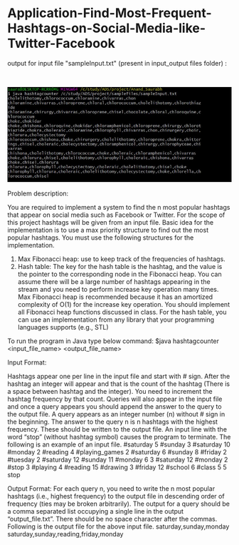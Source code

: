 # Application-Find-Most-Frequent-Hashtags-on-Social-Media-like-Twitter-Facebook


output for input file "sampleInput.txt" (present in  input_output files folder) :

&nbsp;

![](output/fibo_output.JPG)

Problem description:

You are required to implement a system to find the n most popular hashtags that appear on social media such as Facebook or Twitter. For the scope of this project hashtags will be given from an input file.
Basic idea for the implementation is to use a max priority structure to find out the most popular hashtags.
You must use the following structures for the implementation.
1. Max Fibonacci heap: use to keep track of the frequencies of hashtags.
2. Hash table: The key for the hash table is the hashtag, and the value is the pointer to the corresponding node in the Fibonacci heap.
You can assume there will be a large number of hashtags appearing in the stream and you need to perform increase key operation many times. Max Fibonacci heap is recommended because it has an amortized complexity of O(1) for the increase key operation. You should implement all Fibonacci heap functions discussed in class. For the hash table, you can use an implementation from any library that your programming languages supports (e.g., STL)

To run the program in Java type below command:
$java hashtagcounter <input_file_name> <output_file_name>

Input Format:

Hashtags appear one per line in the input file and start with # sign. After the hashtag an integer will appear and that is the count of the hashtag (There is a space between hashtag and the integer). You need to increment the hashtag frequency by that count. Queries will also appear in the input file and once a query appears you should append the answer to the query to the output file. A query appears as an integer number (n) without # sign in the beginning. The answer to the query n is n hashtags with the highest frequency. These should be written to the output file. An input line with the word “stop” (without hashtag symbol) causes the program to terminate. The following is an example of an input file.
#saturday 5
#sunday 3
#saturday 10
#monday 2
#reading 4
#playing_games 2
#saturday 6
#sunday 8
#friday 2
#tuesday 2
#saturday 12
#sunday 11
#monday 6
3
#saturday 12
#monday 2
#stop 3
#playing 4
#reading 15
#drawing 3
#friday 12
#school 6
#class 5
5
stop

Output Format:
For each query n, you need to write the n most popular hashtags (i.e., highest frequency) to the output file in descending order of frequency (ties may be broken arbitrarily). The output for a query should be a comma separated list occupying a single line in the output “output_file.txt”. There should be no space character after the commas.
Following is the output file for the above input file.
saturday,sunday,monday
saturday,sunday,reading,friday,monday
